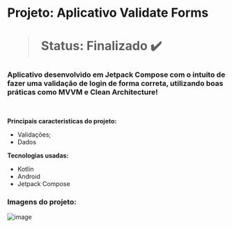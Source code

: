 <h1> Projeto: Aplicativo Validate Forms <h1> 

  > Status: Finalizado ✔️
  
  ### Aplicativo desenvolvido em Jetpack Compose com o intuito de fazer uma validação de login de forma correta, utilizando boas práticas como MVVM e Clean Architecture!
  
  <br>
  
  <strong>Principais caracteristicas do projeto: </strong>
  + Validações;
  + Dados
  
  <strong>Tecnologias usadas: </strong>
   + Kotlin
   + Android 
   + Jetpack Compose
  
   ### Imagens do projeto:
![image](https://user-images.githubusercontent.com/79876042/209442286-f9795421-b405-4b10-9417-1c0aa93692f5.png)
